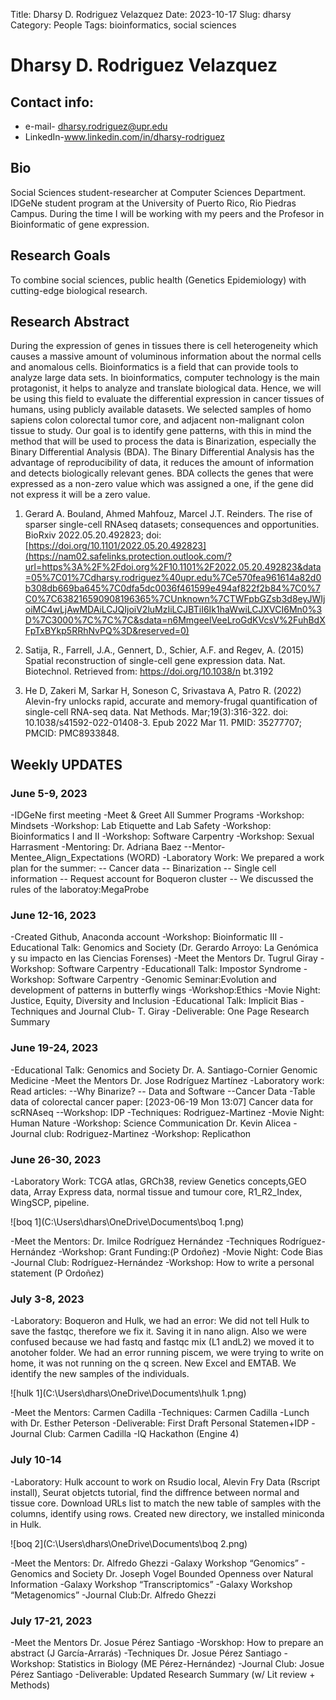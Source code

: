 Title: Dharsy D. Rodriguez Velazquez
Date: 2023-10-17
Slug: dharsy
Category: People
Tags: bioinformatics, social sciences

# Dharsy D. Rodriguez Velazquez

## Contact info:
 - e-mail- <dharsy.rodriguez@upr.edu>
 - LinkedIn-www.linkedin.com/in/dharsy-rodriguez

## Bio

Social Sciences student-researcher at Computer Sciences Department. IDGeNe student program at the University of Puerto Rico, Rio Piedras Campus. During the time I will be working with my peers and the Profesor in Bioinformatic of gene expression.

## Research Goals

To combine social sciences, public health (Genetics Epidemiology) with cutting-edge biological research.

## Research Abstract

During the expression of genes in tissues there is cell heterogeneity which causes a massive amount of voluminous information about the normal cells and anomalous cells. Bioinformatics is a field that can provide tools to analyze large data sets. In bioinformatics, computer technology is the main protagonist, it helps to analyze and translate biological data.  Hence, we will be using this field to evaluate the differential expression in cancer tissues of humans, using publicly available datasets. We selected samples of homo sapiens colon colorectal tumor core, and adjacent non-malignant colon tissue to study. Our goal is to identify gene patterns, with this in mind the method that will be used to process the data is Binarization, especially the Binary Differential Analysis (BDA). The Binary Differential Analysis has the advantage of reproducibility of data, it reduces the amount of information and detects biologically relevant genes. BDA collects the genes that were expressed as a non-zero value which was assigned a one, if the gene did not express it will be a zero value. 

1. Gerard A. Bouland, Ahmed Mahfouz, Marcel J.T. Reinders. The rise of sparser single-cell RNAseq datasets; consequences and opportunities. BioRxiv 2022.05.20.492823; doi: [https://doi.org/10.1101/2022.05.20.492823](https://nam02.safelinks.protection.outlook.com/?url=https%3A%2F%2Fdoi.org%2F10.1101%2F2022.05.20.492823&data=05%7C01%7Cdharsy.rodriguez%40upr.edu%7Ce570fea961614a82d0b308db669ba645%7C0dfa5dc0036f461599e494af822f2b84%7C0%7C0%7C638216590908196365%7CUnknown%7CTWFpbGZsb3d8eyJWIjoiMC4wLjAwMDAiLCJQIjoiV2luMzIiLCJBTiI6Ik1haWwiLCJXVCI6Mn0%3D%7C3000%7C%7C%7C&sdata=n6MmgeelVeeLroGdKVcsV%2FuhBdXFpTxBYkp5RRhNvPQ%3D&reserved=0)

2. Satija, R., Farrell, J.A., Gennert, D., Schier, A.F. and Regev, A. (2015) Spatial reconstruction of single-cell gene expression data. Nat. Biotechnol. Retrieved from: https://doi.org/10.1038/n
bt.3192

3. He D, Zakeri M, Sarkar H, Soneson C, Srivastava A, Patro R. (2022) Alevin-fry unlocks rapid, accurate and memory-frugal quantification of single-cell RNA-seq data. Nat Methods. Mar;19(3):316-322. doi: 10.1038/s41592-022-01408-3. Epub 2022 Mar 11. PMID: 35277707; PMCID: PMC8933848.

## Weekly UPDATES

### June 5-9, 2023
 -IDGeNe first meeting
 -Meet & Greet All Summer Programs
 -Workshop: Mindsets
 -Workshop: Lab Etiquette and Lab Safety
 -Workshop: Bioinformatics I and II
 -Workshop: Software Carpentry 
 -Workshop: Sexual Harrasment
 -Mentoring: Dr. Adriana Baez
 --Mentor-Mentee_Align_Expectations (WORD)
 -Laboratory Work: We prepared a work plan for the summer:
 -- Cancer data
 -- Binarization
 -- Single cell information
 -- Request account for Boqueron cluster
 -- We discussed the rules of the laboratoy:MegaProbe

### June 12-16, 2023
 -Created Github, Anaconda account
 -Workshop: Bioinformatic III
 -Educational Talk: Genomics and Society (Dr. Gerardo Arroyo: La Genómica y su impacto en las Ciencias Forenses)
 -Meet the Mentors Dr. Tugrul Giray
 -Workshop: Software Carpentry
 -Educationall Talk: Impostor Syndrome
 -Workshop: Software Carpentry
 -Genomic Seminar:Evolution and development of patterns in butterfly wings
 -Workshop:Ethics
 -Movie Night: Justice, Equity, Diversity and Inclusion 
 -Educational Talk: Implicit Bias
 -Techniques and Journal Club- T. Giray
 -Deliverable: One Page Research Summary
  
### June 19-24, 2023
 -Educational Talk: Genomics and Society Dr. A. Santiago-Cornier Genomic Medicine
 -Meet the Mentors Dr. Jose Rodríguez Martínez
 -Laboratory work: Read articles:
 --Why Binarize?
 -- Data and Software 
 --Cancer Data
 -Table data of colorectal cancer paper: [2023-06-19 Mon 13:07] Cancer data for scRNAseq
 --Workshop: IDP
 -Techniques: Rodriguez-Martinez
 -Movie Night: Human Nature
 -Workshop: Science Communication Dr. Kevin Alicea
 -Journal club: Rodriguez-Martinez
 -Workshop: Replicathon
 
### June 26-30, 2023
 -Laboratory Work: TCGA atlas, GRCh38, review Genetics concepts,GEO data, Array Express data, normal tissue and tumour core, R1_R2_Index, WingSCP, pipeline.
 
![boq 1](C:\Users\dhars\OneDrive\Documents\boq 1.png)
 
 -Meet the Mentors: Dr. Imilce Rodríguez Hernández
 -Techniques Rodríguez-Hernández
 -Workshop: Grant Funding:(P Ordoñez) 
 -Movie Night: Code Bias
 -Journal Club: Rodríguez-Hernández
 -Workshop: How to write a personal statement (P Ordoñez) 
 
### July 3-8, 2023
 
 -Laboratory: Boqueron and Hulk, we had an error: We did not tell Hulk to save the fastqc, therefore we fix it. Saving it in nano align. Also we were confused because we had fastq and fastqc mix (L1 andL2) we moved it to anotoher folder. We had an error running piscem, we were trying to write on home, it was not running on the q screen. New Excel and EMTAB. We identify the new samples of the individuals.
 
 ![hulk 1](C:\Users\dhars\OneDrive\Documents\hulk 1.png)
 

 -Meet the Mentors: Carmen Cadilla
 -Techniques: Carmen Cadilla
 -Lunch with Dr. Esther Peterson
 -Deliverable: First Draft Personal Statemen+IDP
 -Journal Club: Carmen Cadilla
 -IQ Hackathon (Engine 4)
 
### July 10-14
 -Laboratory: Hulk account to work on Rsudio local, Alevin Fry Data (Rscript install), Seurat objetcts tutorial, find the diffrence between normal and tissue core. Download URLs list to match the new table of samples with the columns, identify using rows. Created new directory, we installed miniconda in Hulk. 
 
 
 ![boq 2](C:\Users\dhars\OneDrive\Documents\boq 2.png)
 
 -Meet the Mentors: Dr. Alfredo Ghezzi
 -Galaxy Workshop “Genomics”
 -Genomics and Society Dr. Joseph Vogel Bounded Openness over Natural Information
 -Galaxy Workshop “Transcriptomics”
 -Galaxy Workshop “Metagenomics”
 -Journal Club:Dr. Alfredo Ghezzi

### July 17-21, 2023
 -Meet the Mentors Dr. Josue Pérez Santiago
 -Worskhop: How to prepare an abstract (J García-Arrarás) 
 -Techniques Dr. Josue Pérez Santiago
 -Workshop: Statistics in Biology (ME Pérez-Hernández) 
 -Journal Club: Josue Pérez Santiago
 -Deliverable: Updated Research Summary (w/ Lit review + Methods)




 
